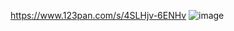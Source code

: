https://www.123pan.com/s/4SLHjv-6ENHv
![image](https://github.com/user-attachments/assets/e9a78b17-9fc7-4586-999d-9c2f8ec03813)
